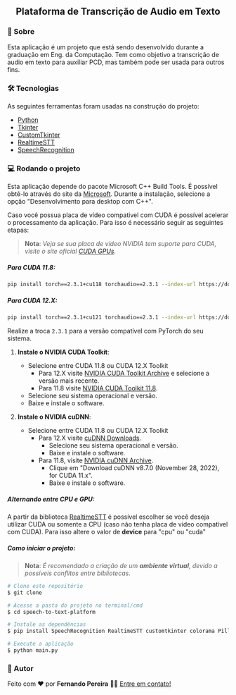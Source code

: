 <p align="center">
  <h2 align="center">Plataforma de Transcrição de Audio em Texto</h2>
</p>

### 📌 Sobre

Esta aplicação é um projeto que está sendo desenvolvido durante a graduação em Eng. da Computação. Tem como objetivo a transcrição de audio em texto para auxiliar PCD, mas também pode ser usada para outros fins.

### 🛠 Tecnologias

As seguintes ferramentas foram usadas na construção do projeto:

- [Python](https://www.python.org/)
- [Tkinter](https://docs.python.org/3/library/tkinter.html)
- [CustomTkinter](https://customtkinter.tomschimansky.com/)
- [RealtimeSTT](https://github.com/KoljaB/RealtimeSTT)
- [SpeechRecognition](https://github.com/Uberi/speech_recognition)

### 💻 Rodando o projeto

Esta aplicação depende do pacote Microsoft C++ Build Tools. É possível obtê-lo através do site da [Microsoft](https://visualstudio.microsoft.com/pt-br/visual-cpp-build-tools/). Durante a instalação, selecione a opção "Desenvolvimento para desktop com C++".

Caso você possua placa de vídeo compativel com CUDA é possível acelerar o processamento da aplicação. Para isso é necessário seguir as seguintes etapas:

> **Nota**: *Veja se sua placa de vídeo NVIDIA tem suporte para CUDA, visite o site oficial [CUDA GPUs](https://developer.nvidia.com/cuda-gpus).*

##### Para CUDA 11.8:
```bash
pip install torch==2.3.1+cu118 torchaudio==2.3.1 --index-url https://download.pytorch.org/whl/cu118
```

##### Para CUDA 12.X:
```bash
pip install torch==2.3.1+cu121 torchaudio==2.3.1 --index-url https://download.pytorch.org/whl/cu121
```
Realize a troca ```2.3.1``` para a versão compatível com PyTorch do seu sistema.

1. **Instale o NVIDIA CUDA Toolkit**:
    - Selecione entre CUDA 11.8 ou CUDA 12.X Toolkit
      - Para 12.X visite [NVIDIA CUDA Toolkit Archive](https://developer.nvidia.com/cuda-toolkit-archive) e selecione a versão mais recente.
      - Para 11.8 visite [NVIDIA CUDA Toolkit 11.8](https://developer.nvidia.com/cuda-11-8-0-download-archive).
    - Selecione seu sistema operacional e versão.
    - Baixe e instale o software.

2. **Instale o NVIDIA cuDNN**:
    - Selecione entre CUDA 11.8 ou CUDA 12.X Toolkit
      - Para 12.X visite [cuDNN Downloads](https://developer.nvidia.com/cudnn-downloads).
        - Selecione seu sistema operacional e versão.
        - Baixe e instale o software.
      - Para 11.8, visite [NVIDIA cuDNN Archive](https://developer.nvidia.com/rdp/cudnn-archive).
        - Clique em "Download cuDNN v8.7.0 (November 28, 2022), for CUDA 11.x".
        - Baixe e instale o software.

##### Alternando entre CPU e GPU:

A partir da biblioteca [RealtimeSTT](https://github.com/KoljaB/RealtimeSTT) é possível escolher se você deseja utilizar CUDA ou somente a CPU (caso não tenha placa de vídeo compatível com CUDA). Para isso altere o valor de **device** para "cpu" ou "cuda"

##### Como iniciar o projeto:

> **Nota**: *É recomendado a criação de um **ambiente virtual**, devido a possíveis conflitos entre bibliotecas.*

```bash
# Clone este repositório
$ git clone

# Acesse a pasta do projeto no terminal/cmd
$ cd speech-to-text-platform

# Instale as dependências
$ pip install SpeechRecognition RealtimeSTT customtkinter colorama Pillow

# Execute a aplicação
$ python main.py
```

### 🔗 Autor

Feito com ❤️ por **Fernando Pereira** 👋🏽 [Entre em contato!](https://www.linkedin.com/in/ferpereira36/) 
